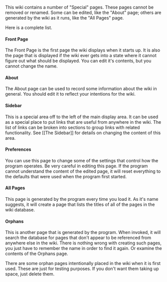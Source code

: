 This wiki contains a number of "Special" pages. These pages cannot be removed or renamed. Some can be edited, like the "About" page; others are generated by the wiki as it runs, like the "All Pages" page.

Here is a complete list.

#### Front Page ####

The Front Page is the first page the wiki displays when it starts up. It is also the page that is displayed if the wiki ever gets into a state where it cannot figure out what should be displayed. You can edit it's contents, but you cannot change the name.

#### About ####

The About page can be used to record some information about the wiki in general. You should edit it to reflect your intentions for the wiki.

#### Sidebar ####

This is a special area off to the left of the main display area. It can be used as a special place to put links that are useful from anywhere in the wiki. The list of links can be broken into sections to group links with related functionality. See [[The Sidebar]] for details on changing the content of this area.

#### Preferences ####

You can use this page to change some of the settings that control how the program operates. Be very careful in editing this page. If the program cannot understand the content of the edited page, it will reset everything to the defaults that were used when the program first started.

#### All Pages ####

This page is generated by the program every time you load it. As it's name suggests, it will create a page that lists the titles of all of the pages in the wiki database.

#### Orphans ####

This is another page that is generated by the program. When invoked, it will search the database for pages that don't appear to be referenced from anywhere else in the wiki. There is nothing wrong with creating such pages, you just have to remember the name in order to find it again. Or examine the contents of the Orphans page.

There are some orphan pages intentionally placed in the wiki when it is first used. These are just for testing purposes. If you don't want them taking up space, just delete them.
